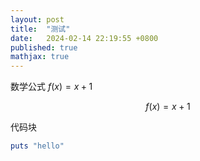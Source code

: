 ```yaml
---
layout: post
title:  "测试"
date:   2024-02-14 22:19:55 +0800
published: true
mathjax: true
---
```


数学公式 $f(x)=x+1$

$$f(x)=x+1$$

代码块

```ruby
puts "hello"
```